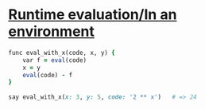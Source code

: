 [1]: http://rosettacode.org/wiki/Runtime_evaluation/In_an_environment

# [Runtime evaluation/In an environment][1]

```ruby
func eval_with_x(code, x, y) {
    var f = eval(code)
    x = y
    eval(code) - f
}
 
say eval_with_x(x: 3, y: 5, code: '2 ** x')   # => 24
```
